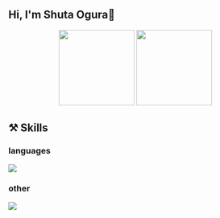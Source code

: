 ## Hi, I'm Shuta Ogura👋
<div align="center">
  <img height="150em" src="https://github-readme-stats.vercel.app/api/top-langs/?username=Shuta-syd&layout=compact&theme=vue-dark">
    <img height="150em" src="https://badge42.vercel.app/api/v2/cl2ofdsby009209jjxabu88cu/stats?cursusId=21&coalitionId=undefined">
 </div>

## ⚒️ Skills 
<div align="left">
  <h3>languages</h3>
  <img src="https://skillicons.dev/icons?i=c,cpp,go,typescript,javascript,html,css"/>
</div>
<div align="left">
  <h3>other</h3>
  <img src="https://skillicons.dev/icons?i=nodejs,git,bash,md"/>
</div>
 
